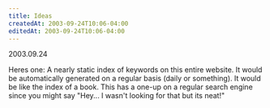 ```yaml
---
title: Ideas
createdAt: 2003-09-24T10:06-04:00
editedAt: 2003-09-24T10:06-04:00
---
```



2003.09.24

Heres one: A nearly static index of keywords on this entire website. It would be automatically generated on a regular basis (daily or something). It would be like the index of a book. This has a one-up on a regular search engine since you might say "Hey... I wasn't looking for that but its neat!"

